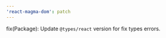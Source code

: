 ```yaml
---
'react-magma-dom': patch
---
```


fix(Package): Update `@types/react` version for fix types errors.
